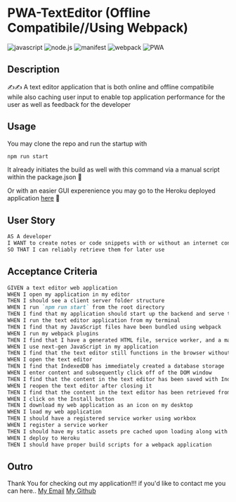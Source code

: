 # PWA-TextEditor (Offline Compatibile//Using Webpack)

![javascript](https://img.shields.io/badge/Javascript-yellow)
![node.js](https://img.shields.io/badge/-node.js-green)
![manifest](https://img.shields.io/badge/-manifest-orange)
![webpack](https://img.shields.io/badge/MongoDB-blue)
![PWA](https://img.shields.io/badge/PWA-red)

## Description 

:writing_hand::writing_hand:
A text editor application that is both online and offline compatibile while also caching user input to enable top application performance for the user as well as feedback for the developer 

## Usage 

You may clone the repo and run the startup with 

```md 
npm run start
```

It already initiates the build as well with this command via a manual script within the package.json :brain:

Or with an easier GUI experenience you may go to the Heroku deployed application [here](https://pure-savannah-54385.herokuapp.com) :clinking_glasses:

## User Story

```md
AS A developer
I WANT to create notes or code snippets with or without an internet connection
SO THAT I can reliably retrieve them for later use
```

## Acceptance Criteria

```md
GIVEN a text editor web application
WHEN I open my application in my editor
THEN I should see a client server folder structure
WHEN I run `npm run start` from the root directory
THEN I find that my application should start up the backend and serve the client
WHEN I run the text editor application from my terminal
THEN I find that my JavaScript files have been bundled using webpack
WHEN I run my webpack plugins
THEN I find that I have a generated HTML file, service worker, and a manifest file
WHEN I use next-gen JavaScript in my application
THEN I find that the text editor still functions in the browser without errors
WHEN I open the text editor
THEN I find that IndexedDB has immediately created a database storage
WHEN I enter content and subsequently click off of the DOM window
THEN I find that the content in the text editor has been saved with IndexedDB
WHEN I reopen the text editor after closing it
THEN I find that the content in the text editor has been retrieved from our IndexedDB
WHEN I click on the Install button
THEN I download my web application as an icon on my desktop
WHEN I load my web application
THEN I should have a registered service worker using workbox
WHEN I register a service worker
THEN I should have my static assets pre cached upon loading along with subsequent pages and static assets
WHEN I deploy to Heroku
THEN I should have proper build scripts for a webpack application
```

## Outro 

Thank You for checking out my application!!!
if you'd like to contact me you can here..
[My Email](mailto:jamesthomaspatmore7@gmail.com)
[My Github](https://github.com/jamestpatmore)



